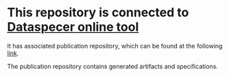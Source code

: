 # This repository is connected to [Dataspecer online tool](http://localhost:5174)

It has associated publication repository, which can be found at the following [link](https://github.com/RadStr-bot/bab391ac-5341-41e7-9567-fbde6c504ee6-publication-repo).

The publication repository contains generated artifacts and specifications.